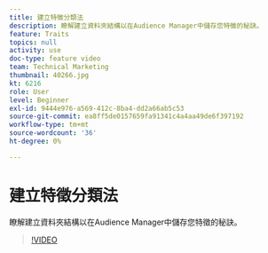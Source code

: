 ```yaml
---
title: 建立特徵分類法
description: 瞭解建立資料夾結構以在Audience Manager中儲存您特徵的秘訣。
feature: Traits
topics: null
activity: use
doc-type: feature video
team: Technical Marketing
thumbnail: 40266.jpg
kt: 6216
role: User
level: Beginner
exl-id: 9444e976-a569-412c-8ba4-dd2a66ab5c53
source-git-commit: ea8ff5de0157659fa91341c4a4aa49de6f397192
workflow-type: tm+mt
source-wordcount: '36'
ht-degree: 0%

---
```


# 建立特徵分類法

瞭解建立資料夾結構以在Audience Manager中儲存您特徵的秘訣。

>[!VIDEO](https://video.tv.adobe.com/v/40266/?quality=12&learn=on)
